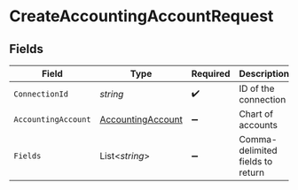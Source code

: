 # CreateAccountingAccountRequest


## Fields

| Field                                                             | Type                                                              | Required                                                          | Description                                                       |
| ----------------------------------------------------------------- | ----------------------------------------------------------------- | ----------------------------------------------------------------- | ----------------------------------------------------------------- |
| `ConnectionId`                                                    | *string*                                                          | :heavy_check_mark:                                                | ID of the connection                                              |
| `AccountingAccount`                                               | [AccountingAccount](../../Models/Components/AccountingAccount.md) | :heavy_minus_sign:                                                | Chart of accounts                                                 |
| `Fields`                                                          | List<*string*>                                                    | :heavy_minus_sign:                                                | Comma-delimited fields to return                                  |